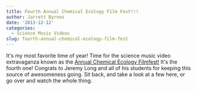 ```yaml
---
title: Fourth Annual Chemical Ecology Film Fest!!!
author: Jarrett Byrnes
date: '2013-12-12'
categories:
  - Science Music Videos
slug: fourth-annual-chemical-ecology-film-fest
---
```


It's my most favorite time of year!  Time for the science music video extravaganza known as the [Annual Chemical Ecology Filmfest!](http://www.youtube.com/playlist?list=PL201Hbh_nPHeOPp9ZY_X12pXE3Hdiwf4T)  It's the fourth one!  Congrats to Jeremy Long and all of his students for keeping this source of awesomeness going.  Sit back, and take a look at a few here, or go over and watch the whole thing.

